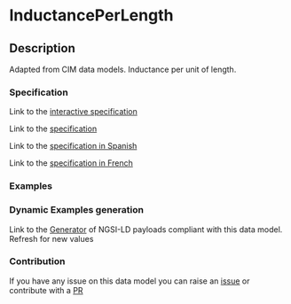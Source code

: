 # InductancePerLength

## Description 

Adapted from CIM data models. Inductance per unit of length.
### Specification

Link to the [interactive specification](https://swagger.lab.fiware.org/?url=https://smart-data-models.github.io/dataModel.EnergyCIM/InductancePerLength/swagger.yaml)

Link to the [specification](https://smart-data-models.github.io/dataModel.EnergyCIM/InductancePerLength/doc/spec.md)

Link to the [specification in Spanish](https://smart-data-models.github.io/dataModel.EnergyCIM/InductancePerLength/doc/spec_ES.md)

Link to the [specification in French](https://smart-data-models.github.io/dataModel.EnergyCIM/InductancePerLength/doc/spec_FR.md)
### Examples
### Dynamic Examples generation

Link to the [Generator](https://smartdatamodels.org/extra/ngsi-ld_generator_v0.91.php?schemaUrl=https://raw.githubusercontent.com/smart-data-models/dataModel.EnergyCIM/master/InductancePerLength/schema.json&email=info@smartdatamodels.org) of NGSI-LD payloads compliant with this data model. Refresh for new values
### Contribution

 If you have any issue on this data model you can raise an [issue](https://github.com/smart-data-models/dataModel.EnergyCIM/issues)  or contribute with a [PR](https://github.com/smart-data-models/dataModel.EnergyCIM/pulls)
